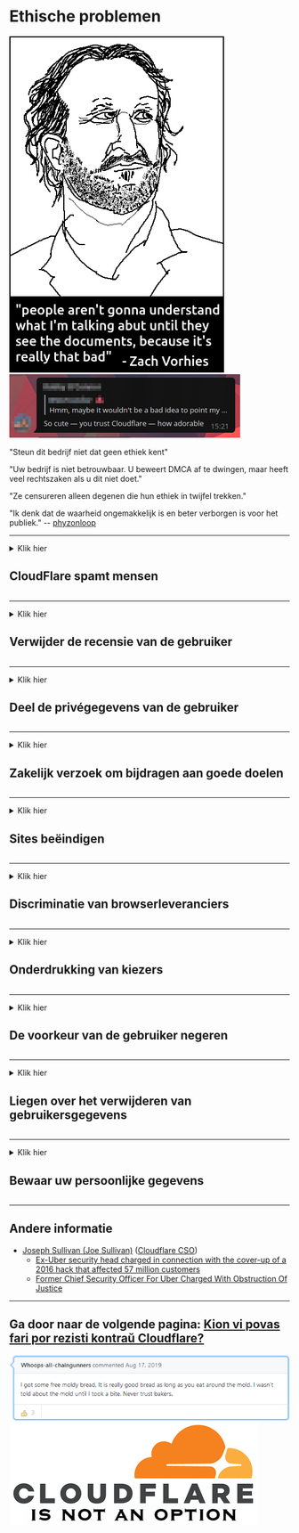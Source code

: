 # Ethische problemen

![](../image/itsreallythatbad.jpg)
![](../image/telegram/c81238387627b4bfd3dcd60f56d41626.jpg)

"Steun dit bedrijf niet dat geen ethiek kent"

"Uw bedrijf is niet betrouwbaar. U beweert DMCA af te dwingen, maar heeft veel rechtszaken als u dit niet doet."

"Ze censureren alleen degenen die hun ethiek in twijfel trekken."

"Ik denk dat de waarheid ongemakkelijk is en beter verborgen is voor het publiek."  -- [phyzonloop](https://twitter.com/phyzonloop)


---


<details>
<summary>Klik hier

## CloudFlare spamt mensen
</summary>


Cloudflare verzendt spam-e-mails naar niet-Cloudflare-gebruikers.

- Stuur alleen e-mails naar abonnees die zich hebben aangemeld
- Wanneer de gebruiker "stop" zegt, stop dan met het verzenden van e-mail

Het is zo simpel. Maar het kan Cloudflare niet schelen.
Cloudflare zei dat het gebruik van hun service alle spammers of aanvallers kan stoppen.
Hoe kunnen we Cloudflare stoppen zonder Cloudflare te activeren?


| 🖼 | 🖼 |
| --- | --- |
| ![](../image/cfspam01.jpg) | ![](../image/cfspam03.jpg) |
| ![](../image/cfspam02.jpg) | ![](../image/cfspambrittany.jpg)<br>![](../image/cfspamtwtr.jpg) |

</details>

---

<details>
<summary>Klik hier

## Verwijder de recensie van de gebruiker
</summary>


Cloudflare censureert negatieve beoordelingen.
Als je anti-Cloudflare-tekst op Twitter plaatst, heb je de kans om een ​​antwoord te krijgen van de Cloudflare-medewerker met een "Nee, dat is het niet" -bericht.
Als u een negatieve recensie op een recensiesite plaatst, zullen zij deze proberen te censureren.


| 🖼 | 🖼 |
| --- | --- |
| ![](../image/cfcenrev_01.jpg)<br>![](../image/cfcenrev_02.jpg) | ![](../image/cfcenrev_03.jpg) |

</details>

---

<details>
<summary>Klik hier

## Deel de privégegevens van de gebruiker
</summary>


Cloudflare heeft een enorm intimidatieprobleem.
Cloudflare deelt persoonlijke informatie van degenen die klagen over gehoste sites.
Ze vragen u soms om uw echte identiteitsbewijs.
Als je niet lastiggevallen, aangevallen, geslagen of vermoord wilt worden, kun je beter wegblijven van Cloudflared-websites.


| 🖼 | 🖼 |
| --- | --- |
| ![](../image/cfdox_what.jpg) | ![](../image/cfdox_swat.jpg) |
| ![](../image/cfdox_kill.jpg) | ![](../image/cfdox_threat.jpg) |
| ![](../image/cfdox_dox.jpg) | ![](../image/cfdox_ex1.jpg)<br>![](../image/cfdox_ex2.jpg) |

</details>

---

<details>
<summary>Klik hier

## Zakelijk verzoek om bijdragen aan goede doelen
</summary>


CloudFlare vraagt ​​om liefdadigheidsbijdragen.
Het is nogal schrikbarend dat een Amerikaans bedrijf naast non-profitorganisaties met goede doelen om liefdadigheid vraagt.
Als je het leuk vindt om mensen te blokkeren of de tijd van anderen te verspillen, wil je misschien wat pizza's bestellen voor Cloudflare-medewerkers.


![](../image/cfdonate.jpg)

</details>

---

<details>
<summary>Klik hier

## Sites beëindigen
</summary>


Wat gaat u doen als uw site plotseling uitvalt?
Er zijn berichten dat Cloudflare de configuratie van de gebruiker verwijdert of de service stopt zonder enige waarschuwing, stil.
We raden u aan een betere provider te zoeken.

![](../image/cftmnt.jpg)

</details>

---

<details>
<summary>Klik hier

## Discriminatie van browserleveranciers
</summary>


CloudFlare geeft een voorkeursbehandeling aan degenen die Firefox gebruiken, terwijl het gebruikers van niet-Tor-Browser vijandig behandelt boven Tor.
Tor-gebruikers die terecht weigeren om niet-gratis javascript uit te voeren, worden ook vijandig behandeld.
Deze ongelijkheid in toegang is misbruik van netwerkneutraliteit en machtsmisbruik.

![](../image/browdifftbcx.gif)

- Links: Tor Browser, Rechts: Chrome. Zelfde IP-adres.

![](../image/browserdiff.jpg)

- Links: Tor Browser Javascript uitgeschakeld, cookie ingeschakeld
- Rechts: Chrome Javascript ingeschakeld, Cookie uitgeschakeld

![](../image/cfsiryoublocked.jpg)

- QuteBrowser (kleine browser) zonder Tor (Clearnet IP)

![](../image/lynx_cloudflare.gif)

- Lynx


| ***Browser*** | ***Toegang tot behandeling*** |
| --- | --- |
| Tor Browser (Javascript ingeschakeld) | toegang toegestaan |
| Firefox (Javascript ingeschakeld) | toegang gedegradeerd |
| Chromium (Javascript ingeschakeld) | toegang gedegradeerd |
| Chromium or Firefox (Javascript uitgeschakeld) | toegang geweigerd |
| Chromium or Firefox (Cookie uitgeschakeld) | toegang geweigerd |
| QuteBrowser | toegang geweigerd |
| lynx | toegang geweigerd |
| w3m | toegang geweigerd |
| wget | toegang geweigerd |


Waarom zou u de audioknop niet gebruiken om een ​​eenvoudige uitdaging op te lossen?

Ja, er is een audioknop, maar deze werkt niet altijd via Tor.
U krijgt dit bericht als u erop klikt:

```
Probeer het later nogmaals
Uw computer of netwerk verstuurt mogelijk geautomatiseerde vragen.
Om onze gebruikers te beschermen, kunnen we uw verzoek momenteel niet verwerken.
Bezoek onze helppagina voor meer informatie
```

</details>

---

<details>
<summary>Klik hier

## Onderdrukking van kiezers
</summary>


Kiezers in Amerikaanse staten registreren zich om uiteindelijk te stemmen via de website van de staatssecretaris in de staat waar ze wonen.
Republikeins gecontroleerde staatssecretarissen houden zich bezig met het onderdrukken van kiezers door de website van de staatssecretaris via Cloudflare te proxy.
Cloudflare's vijandige behandeling van Tor-gebruikers, zijn MITM-positie als een gecentraliseerd wereldwijd observatiepunt en zijn schadelijke rol in het algemeen zorgen ervoor dat potentiële kiezers terughoudend zijn om zich te registreren.
Vooral liberalen hebben de neiging om privacy te omarmen.
Kiezersregistratieformulieren verzamelen gevoelige informatie over de politieke voorkeur van een kiezer, het persoonlijke fysieke adres, het sofinummer en de geboortedatum.
De meeste staten maken slechts een deel van die informatie openbaar, maar Cloudflare ziet al die informatie wanneer iemand zich registreert om te stemmen.

Merk op dat papieren registratie Cloudflare niet omzeilt, omdat de medewerkers van de staatssecretaris voor gegevensinvoer waarschijnlijk de Cloudflare-website zullen gebruiken om de gegevens in te voeren.

| 🖼 | 🖼 |
| --- | --- |
| ![](../image/cfvotm_01.jpg) | ![](../image/cfvotm_02.jpg) |

- Change.org is een bekende website om stemmen te verzamelen en actie te ondernemen.
“mensen overal ter wereld starten campagnes, mobiliseren supporters en werken samen met besluitvormers om oplossingen te vinden.”
Helaas kunnen veel mensen change.org helemaal niet bekijken vanwege het agressieve filter van Cloudflare.
Ze worden geblokkeerd voor het ondertekenen van de petitie, waardoor ze worden uitgesloten van een democratisch proces.
Het gebruik van een ander niet-cloudflared platform zoals OpenPetition helpt het probleem te verhelpen.

| 🖼 | 🖼 |
| --- | --- |
| ![](../image/changeorgasn.jpg) | ![](../image/changeorgtor.jpg) |

- Cloudflare's "Athenian Project" biedt gratis bescherming op bedrijfsniveau aan nationale en lokale verkiezingswebsites.
Ze zeiden dat "hun kiezers toegang hebben tot verkiezingsinformatie en kiezersregistratie", maar dit is een leugen omdat veel mensen de site helemaal niet kunnen bekijken.

</details>

---

<details>
<summary>Klik hier

## De voorkeur van de gebruiker negeren
</summary>


Als je iets afmeldt, verwacht je dat je daar geen e-mail over ontvangt.
Cloudflare negeert de voorkeur van de gebruiker en deelt gegevens met externe bedrijven zonder toestemming van de klant.
Als u hun gratis abonnement gebruikt, sturen ze u soms een e-mail met de vraag om een ​​maandelijks abonnement te kopen.

![](../image/cfviopl_tp.jpg)

</details>

---

<details>
<summary>Klik hier

## Liegen over het verwijderen van gebruikersgegevens
</summary>


Volgens de blog van deze ex-cloudflare-klant liegt Cloudflare over het verwijderen van accounts.
Tegenwoordig bewaren veel bedrijven uw gegevens nadat u uw account heeft gesloten of verwijderd.
De meeste goede bedrijven vermelden het in hun privacybeleid.
Cloudflare? Nee.

```
2019-08-05 CloudFlare heeft me een bevestiging gestuurd dat ze mijn account hadden verwijderd.
2019-10-02 Ik heb een e-mail ontvangen van CloudFlare "omdat ik een klant ben"
```

Cloudflare wist niets van het woord "verwijderen".
Als het echt is verwijderd, waarom heeft deze ex-klant dan een e-mail ontvangen?
Hij zei ook dat het privacybeleid van Cloudflare er niets over zegt.

```
In hun nieuwe privacybeleid wordt geen melding gemaakt van het bewaren van gegevens gedurende een jaar.
```

![](../image/cfviopl_notdel.jpg)

Hoe kunt u Cloudflare vertrouwen als hun privacybeleid een LIE is?

- [Er is meer dan een jaar verstreken sinds ik mijn Cloudflare-account heb opgezegd](https://shkspr.mobi/blog/2020/09/dont-trust-cloudflare-with-your-personal-data/)

</details>

---

<details>
<summary>Klik hier

## Bewaar uw persoonlijke gegevens
</summary>


Het verwijderen van een Cloudflare-account is moeilijk.

```
Dien een supportticket in met de categorie "Account",
en verzoek om verwijdering van het account in de berichttekst.
U mag geen domeinen of creditcards aan uw account hebben gekoppeld voordat u om verwijdering verzoekt.
```

U ontvangt deze bevestigingsmail.

![](../image/cf_deleteandkeep.jpg)

"We zijn begonnen met het verwerken van uw verwijderingsverzoek" maar "We zullen uw persoonlijke gegevens blijven opslaan".

Kunt u dit "vertrouwen"?


- Hoe u uw Cloudflare-account kunt annuleren

1. Log in op uw Cloudflare-dashboard.
2. Verwijder alle zones (domeinen) van je dashboard.
3. Klik op ondersteuningslink.
4. Stuur een nieuw ticket. Vertel hen dat u uw account wilt sluiten.
5. Wacht een paar dagen.
6. Het personeel van Cloudflare zal om uw bevestiging vragen en de reden waarom u heeft besloten Cloudflare te verlaten.
7. Stuur nogmaals een antwoord.
8. Wacht een paar dagen.
9. U krijgt een bericht: We hebben uw account verwijderd


</details>

---

## Andere informatie

- [Joseph Sullivan (Joe Sullivan)](../cloudflare_inc/cloudflare_members.md) ([Cloudflare CSO](https://twitter.com/eastdakota/status/1296522269313785862))
  - [Ex-Uber security head charged in connection with the cover-up of a 2016 hack that affected 57 million customers](https://www.businessinsider.com/uber-data-hack-security-head-joe-sullivan-charged-cover-up-2020-8)
  - [Former Chief Security Officer For Uber Charged With Obstruction Of Justice](https://www.justice.gov/usao-ndca/pr/former-chief-security-officer-uber-charged-obstruction-justice)


---


## Ga door naar de volgende pagina:   [Kion vi povas fari por rezisti kontraŭ Cloudflare?](nl.action.md)

![](../image/freemoldybread.jpg)
![](../image/cfisnotanoption.jpg)

